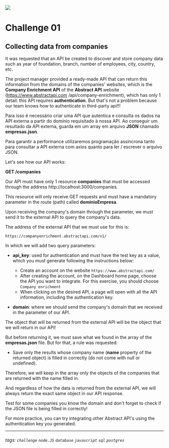 ![](https://i.imgur.com/xG74tOh.png)

# Challenge 01

## Collecting data from companies

It was requested that an API be created to discover and store company data such as year of foundation, branch, number of employees, city, country, etc.

The project manager provided a ready-made API that can return this information from the domains of the companies' websites, which is the **Company Enrichment API** of the **Abstract API** website (https://www.abstractapi.com /api/company-enrichment), which has only 1 detail: this API requires **authentication**. But that's not a problem because our team knows how to authenticate in third-party api!!!

Para isso é necessário criar uma API que autentica e consulta os dados na API externa a partir do domínio requisitado à nossa API. Ao conseguir um resultado da API externa, guarda em um array em arquivo **JSON** chamado **empresas.json**.

Para garantir a performance utilizaremos programação assíncrona tanto para consultar a API externa com axios quanto para ler / escrever o arquivo JSON.

Let's see how our API works:

**GET /companies**

Our API must have only 1 resource **companies** that must be accessed through the address http://localhost:3000/companies.

This resource will only receive GET requests and must have a mandatory parameter in the route (path) called **dominioEmpresa**.

Upon receiving the company's domain through the parameter, we must send it to the external API to query the company's data.

The address of the external API that we must use for this is:

```
https://companyenrichment.abstractapi.com/v1/
```

In which we will add two query parameters:

- **api_key**: used for authentication and must have the test key as a value, which you must generate following the instructions below:

  - Create an account on the website `https://www.abstractapi.com/`
  - After creating the account, on the Dashboard home page, choose the API you want to integrate. For this exercise, you should choose `Company enrichment`
  - When clicking on the desired API, a page will open with all the API information, including the authentication key.

- **domain**: where we should send the company's domain that we received in the parameter of our API.

The object that will be returned from the external API will be the object that we will return in our API!

But before returning it, we must save what we found in the array of the **empresas.json** file. But for that, a rule was requested:

- Save only the results whose company name (**name** property of the returned object) is filled in correctly (do not come with null or undefined).

Therefore, we will keep in the array only the objects of the companies that are returned with the name filled in.

And regardless of how the data is returned from the external API, we will always return the exact same object in our API response.

Test for some companies you know the domain and don't forget to check if the JSON file is being filled in correctly!

For more practice, you can try integrating other Abstract API's using the authentication key you generated.

---

###### tags: `challenge` `node.JS` `database` `javascript` `sql` `postgres`
